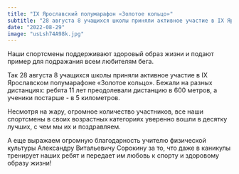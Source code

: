 ```yaml
---
title: "IX Ярославский полумарафон «Золотое кольцо»"  
subtitle: "28 августа 8 учащихся школы приняли активное участие в IX Ярославском полумарафоне «Золотое кольцо». Бежали на разных дистанциях: ребята 11 лет преодолевали дистанцию в 600 метров, а ученики постарше - в 5 километров. Наши спортсмены уверенно вошли в десятку лучших, с чем мы их и поздравляем."  
date: "2022-08-29" 
image: "usLsh74A98k.jpg"
---
```


Наши спортсмены поддерживают здоровый образ жизни и подают пример для подражания всем любителям бега.

Так 28 августа 8 учащихся школы приняли активное участие в IX Ярославском полумарафоне «Золотое кольцо». Бежали на разных дистанциях: ребята 11 лет преодолевали дистанцию в 600 метров, а ученики постарше - в 5 километров.

Несмотря на жару, огромное количество участников, все наши спортсмены в своих возрастных категориях уверенно вошли в десятку лучших, с чем мы их и поздравляем.

А еще выражаем огромную благодарность учителю физической культуры Александру Витальевичу Сорокину за то, что даже в каникулы тренирует наших ребят и передает им любовь к спорту и здоровому образу жизни!